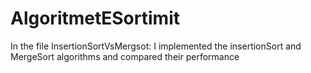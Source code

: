 # AlgoritmetESortimit
In the file InsertionSortVsMergsot: I implemented the insertionSort and MergeSort algorithms and compared their performance


